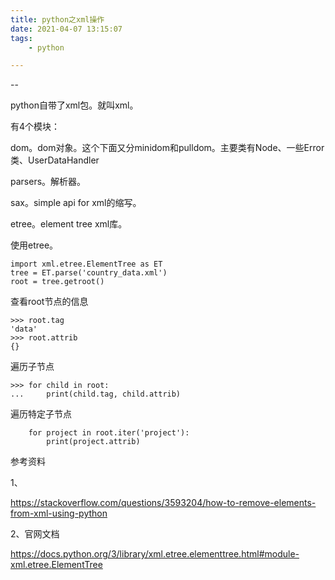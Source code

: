 ```yaml
---
title: python之xml操作
date: 2021-04-07 13:15:07
tags:
	- python

---
```


--

python自带了xml包。就叫xml。

有4个模块：

dom。dom对象。这个下面又分minidom和pulldom。主要类有Node、一些Error类、UserDataHandler

parsers。解析器。

sax。simple api for xml的缩写。

etree。element tree xml库。



使用etree。

```
import xml.etree.ElementTree as ET
tree = ET.parse('country_data.xml')
root = tree.getroot()
```

查看root节点的信息

```
>>> root.tag
'data'
>>> root.attrib
{}
```

遍历子节点

```
>>> for child in root:
...     print(child.tag, child.attrib)
```

遍历特定子节点

```
    for project in root.iter('project'):
        print(project.attrib)
```



参考资料

1、

https://stackoverflow.com/questions/3593204/how-to-remove-elements-from-xml-using-python

2、官网文档

https://docs.python.org/3/library/xml.etree.elementtree.html#module-xml.etree.ElementTree